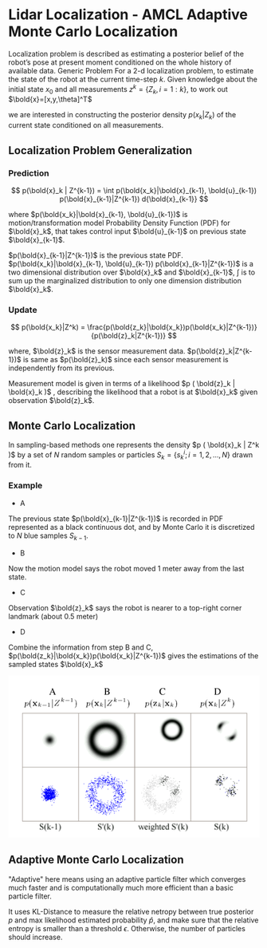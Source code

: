 # Lidar Localization - AMCL Adaptive Monte Carlo Localization


Localization problem is described as estimating a posterior belief of the robot’s pose at present moment conditioned on the whole history of available data.
Generic Problem
For a 2-d localization problem, to estimate the state of the robot at the current time-step $k$. Given knowledge about the initial state $x_0$ and all measurements $z^k = \{ Z_k, i = 1:k \}$, to work out $\bold{x}=[x,y,\theta]^T$

we are interested in constructing the posterior density $p ( x_k | Z_k )$ of the current state conditioned on all
measurements.

## Localization Problem Generalization

### Prediction

$$
p(\bold{x}_k | Z^{k-1}) = \int p(\bold{x_k}|\bold{x}_{k-1}, \bold{u}_{k-1}) p(\bold{x}_{k-1}|Z^{k-1}) d{\bold{x}_{k-1}}
$$

where
$p(\bold{x_k}|\bold{x}_{k-1}, \bold{u}_{k-1})$ is motion/transformation model Probability Density Function (PDF) for $\bold{x}_k$, that takes control input $\bold{u}_{k-1}$ on previous state $\bold{x}_{k-1}$. 

$p(\bold{x}_{k-1}|Z^{k-1})$ is the previous state PDF. $p(\bold{x_k}|\bold{x}_{k-1}, \bold{u}_{k-1}) p(\bold{x}_{k-1}|Z^{k-1})$ is a two dimensional distribution over $\bold{x}_k$ and $\bold{x}_{k-1}$, $\int$ is to sum up the marginalized distribution to only one dimension distribution $\bold{x}_k$.

### Update

$$
p(\bold{x_k}|Z^k) = \frac{p(\bold{z_k}|\bold{x_k})p(\bold{x_k}|Z^{k-1})}{p(\bold{z}_k|Z^{k-1})}
$$

where, $\bold{z}_k$ is the sensor measurement data. $p(\bold{z}_k|Z^{k-1})$ is same as $p(\bold{z}_k)$ since each sensor measurement is independently from its previous. 

Measurement model is given in terms of a likelihood $p ( \bold{z}_k | \bold{x}_k )$ , describing the likelihood that a robot is at $\bold{x}_k$ given observation $\bold{z}_k$.

## Monte Carlo Localization

In sampling-based methods one represents the density $p ( \bold{x}_k | Z^k )$ by a set of $N$ random samples or particles $S_k = \{ s^i_k ; i = 1,2, ..., N \}$ drawn from it.

### Example

* A

The previous state $p(\bold{x}_{k-1}|Z^{k-1})$ is recorded in PDF represented as a black continuous dot, and by Monte Carlo it is discretized to $N$ blue samples $S_{k-1}$.

* B

Now the motion model says the robot moved $1$ meter away from the last state.

* C

Observation $\bold{z}_k$ says the robot is nearer to a top-right corner landmark (about $0.5$ meter)

* D

Combine the information from step B and C, $p(\bold{z_k}|\bold{x_k})p(\bold{x_k}|Z^{k-1})$ gives the estimations of the sampled states $\bold{x}_k$

![amcl](imgs/amcl.png "amcl")

## Adaptive Monte Carlo Localization

"Adaptive" here means using an adaptive particle filter which converges much faster and is computationally much more efficient than a basic particle filter.

It uses KL-Distance to measure the relative netropy between true posterior $p$ and max likelihood estimated probability $\hat{p}$, and make sure that the relative entropy is smaller than a threshold $\epsilon$. Otherwise, the number of particles should increase.